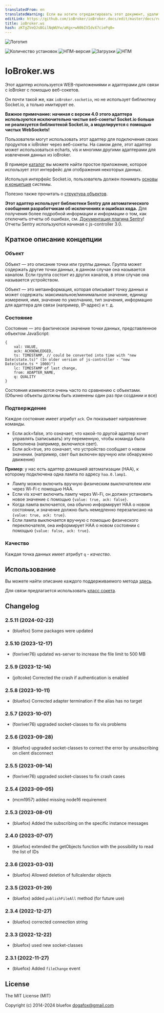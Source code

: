 ```yaml
---
translatedFrom: en
translatedWarning: Если вы хотите отредактировать этот документ, удалите поле «translatedFrom», в противном случае этот документ будет снова автоматически переведен
editLink: https://github.com/ioBroker/ioBroker.docs/edit/master/docs/ru/adapterref/iobroker.ws/README.md
title: ioBroker.ws
hash: zKTgZVeQJsBGilNqWUYw/aKgx+wN0bIVIdvX7ciePq0=
---
```

![Логотип](../../../en/adapterref/iobroker.ws/admin/ws.png)

![Количество установок](http://iobroker.live/badges/ws-stable.svg)
![НПМ-версия](http://img.shields.io/npm/v/iobroker.ws.svg)
![Загрузки](https://img.shields.io/npm/dm/iobroker.ws.svg)
![НПМ](https://nodei.co/npm/iobroker.ws.png?downloads=true)

# IoBroker.ws
Этот адаптер используется WEB-приложениями и адаптерами для связи с ioBroker с помощью веб-сокетов.

Он почти такой же, как `ioBroker.socketio`, но не использует библиотеку Socket.io, а только имитирует ее.

**Важное примечание: начиная с версии 4.0 этого адаптера используются исключительно чистые веб-сокеты! Socket.io больше не реализуется библиотекой Socket.io, а моделируется с помощью чистых WebSockets!**

Пользователи могут использовать этот адаптер для подключения своих продуктов к ioBroker через веб-сокеты.
На самом деле, этот адаптер может использоваться echarts, vis и многими другими адаптерами для извлечения данных из ioBroker.

В примере [каталог](https://github.com/ioBroker/ioBroker.ws/tree/master/example) вы можете найти простое приложение, которое использует этот интерфейс для отображения некоторых данных.

Используя интерфейс Socket.io, пользователь должен понимать [основы и концепция](https://github.com/ioBroker/ioBroker) системы.

Полезно также прочитать о [структура объектов](https://github.com/ioBroker/ioBroker/blob/master/doc/SCHEMA.md).

**Этот адаптер использует библиотеки Sentry для автоматического сообщения разработчикам об исключениях и ошибках кода.** Для получения более подробной информации и информации о том, как отключить отчеты об ошибках, см. [Документация плагина Sentry](https://github.com/ioBroker/plugin-sentry#plugin-sentry)! Отчеты Sentry используются начиная с js-controller 3.0.

## Краткое описание концепции
### Объект
Объект — это описание точки или группы данных. Группа может содержать другие точки данных, в данном случае она называется каналом. Если группа состоит из других каналов, в этом случае она называется устройством.

Объект — это метаинформация, которая описывает точку данных и может содержать: максимальное/минимальное значение, единицу измерения, имя, значение по умолчанию, тип значения, информацию для адаптера для связи (например, IP-адрес) и т. д.

### Состояние
Состояние — это фактическое значение точки данных, представленное объектом JavaScript:

```
{
    val: VALUE,
    ack: ACKNOWLEDGED,
    ts: TIMESTAMP, // could be converted into time with "new Date(state.ts)" (In older version of js-controller - "new Date(state.ts * 1000)")
    lc: TIMESTAMP of last change,
    from: ADAPTER_NAME,
    q: QUALITY
}
```

Состояния изменяются очень часто по сравнению с объектами. (Обычно объекты должны быть изменены один раз при создании и все)

### Подтверждение
Каждое состояние имеет атрибут `ack`. Он показывает направление команды.

- Если ack=false, это означает, что какой-то другой адаптер хочет управлять (записывать) эту переменную, чтобы команда была выполнена (например, включился свет).
- Если ack=true, это означает, что устройство сообщает о новом значении. (например, свет был включен вручную или обнаружено движение)

**Пример**: у нас есть адаптер домашней автоматизации (HAA), к которому подключена одна лампа по адресу `haa.0.lamp1`.

- Лампу можно включить вручную физическим выключателем или через Wi-Fi с помощью HAA.
- Если vis хочет включить лампу через Wi-Fi, он должен установить новое значение с помощью `{value: true, ack: false}`.
- Когда лампа включается, она обычно информирует HAA о новом состоянии, и значение должно быть немедленно перезаписано на `{value: true, ack: true}`.
- Если лампа выключается вручную с помощью физического переключателя, она информирует HAA о новом состоянии с помощью `{value: false, ack: true}`.

### Качество
Каждая точка данных имеет атрибут `q` - *качество*.

## Использование
Вы можете найти описание каждого поддерживаемого метода [здесь](https://github.com/ioBroker/ioBroker.socket-classes#web-methods).

Для связи предлагается использовать [класс сокета](https://github.com/ioBroker/socket-client).

<!-- Заполнитель следующей версии (в начале строки):

### **РАБОТА В ПРОГРЕССЕ** -->

## Changelog
### 2.5.11 (2024-02-22)
* (bluefox) Some packages were updated

### 2.5.10 (2023-12-17)
* (foxriver76) updated ws-server to increase the file limit to 500 MB

### 2.5.9 (2023-12-14)
* (joltcoke) Corrected the crash if authentication is enabled

### 2.5.8 (2023-10-11)
* (bluefox) Corrected adapter termination if the alias has no target

### 2.5.7 (2023-10-07)
* (foxriver76) upgraded socket-classes to fix vis problems

### 2.5.6 (2023-09-28)
* (bluefox) upgraded socket-classes to correct the error by unsubscribing on client disconnect

### 2.5.5 (2023-09-14)
* (foxriver76) upgraded socket-classes to fix crash cases

### 2.5.4 (2023-09-05)
* (mcm1957) added missing node16 requirement

### 2.5.3 (2023-08-01)
* (bluefox) Added the subscribing on the specific instance messages

### 2.4.0 (2023-07-07)
* (bluefox) extended the getObjects function with the possibility to read the list of IDs

### 2.3.6 (2023-03-03)
* (bluefox) Allowed deletion of fullcalendar objects

### 2.3.5 (2023-01-29)
* (bluefox) added `publishFileAll` method (for future use)

### 2.3.4 (2022-12-27)
* (bluefox) corrected connection string

### 2.3.3 (2022-12-22)
* (bluefox) used new socket-classes

### 2.3.1 (2022-11-27)
* (bluefox) Added `fileChange` event

## License
The MIT License (MIT)

Copyright (c) 2014-2024 bluefox <dogafox@gmail.com>
